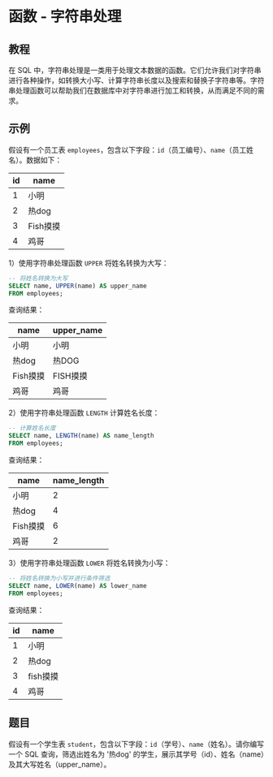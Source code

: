 # 函数 - 字符串处理

## 教程
在 SQL 中，字符串处理是一类用于处理文本数据的函数。它们允许我们对字符串进行各种操作，如转换大小写、计算字符串长度以及搜索和替换子字符串等。字符串处理函数可以帮助我们在数据库中对字符串进行加工和转换，从而满足不同的需求。



## 示例
假设有一个员工表 `employees`，包含以下字段：`id`（员工编号）、`name`（员工姓名）。数据如下：

| id | name       |
|----|------------|
| 1  | 小明       |
| 2  | 热dog      |
| 3  | Fish摸摸   |
| 4  | 鸡哥       |



1）使用字符串处理函数 `UPPER` 将姓名转换为大写：

```sql
-- 将姓名转换为大写
SELECT name, UPPER(name) AS upper_name
FROM employees;
```

查询结果：

| name       | upper_name |
|------------|------------|
| 小明       | 小明       |
| 热dog      | 热DOG      |
| Fish摸摸   | FISH摸摸   |
| 鸡哥       | 鸡哥       |



2）使用字符串处理函数 `LENGTH` 计算姓名长度：

```sql
-- 计算姓名长度
SELECT name, LENGTH(name) AS name_length
FROM employees;
```

查询结果：

| name       | name_length |
|------------|-------------|
| 小明       | 2           |
| 热dog      | 4           |
| Fish摸摸   | 6           |
| 鸡哥       | 2           |



3）使用字符串处理函数 `LOWER` 将姓名转换为小写：

```sql
-- 将姓名转换为小写并进行条件筛选
SELECT name, LOWER(name) AS lower_name
FROM employees;
```

查询结果：

| id   | name     |
| ---- | -------- |
| 1    | 小明     |
| 2    | 热dog    |
| 3    | fish摸摸 |
| 4    | 鸡哥     |



## 题目

假设有一个学生表 `student`，包含以下字段：`id`（学号）、`name`（姓名）。请你编写一个 SQL 查询，筛选出姓名为 '热dog' 的学生，展示其学号（id）、姓名（name）及其大写姓名（upper_name）。

